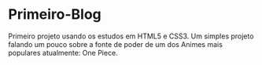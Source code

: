 # Primeiro-Blog
Primeiro projeto usando os estudos em HTML5 e CSS3.
Um simples projeto falando um pouco sobre a fonte de poder de um dos Animes mais populares atualmente: One Piece.
